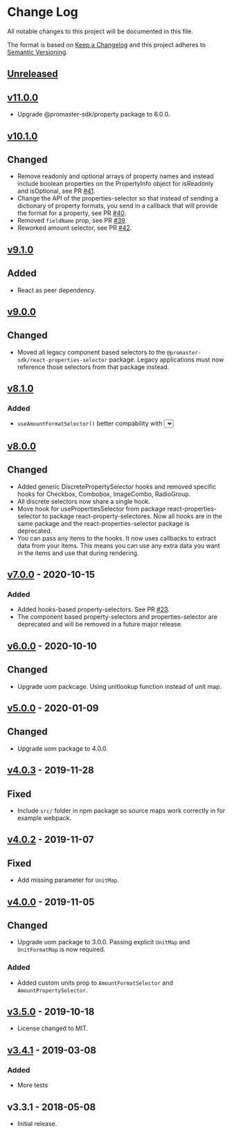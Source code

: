 # Change Log

All notable changes to this project will be documented in this file.

The format is based on [Keep a Changelog](http://keepachangelog.com/)
and this project adheres to [Semantic Versioning](http://semver.org/).

## [Unreleased](https://github.com/promaster-sdk/property/compare/@promaster-sdk%2Freact-property-selectors@11.0.0...master)

## [v11.0.0](https://github.com/promaster-sdk/property/compare/@promaster-sdk%2Freact-property-selectors@10.1.0...11.0.0)

- Upgrade @promaster-sdk/property package to 6.0.0.

## [v10.1.0](https://github.com/promaster-sdk/property/compare/@promaster-sdk%2Freact-property-selectors@9.1.0...10.1.0)

## Changed

- Remove readonly and optional arrays of property names and instead include boolean properties on the PropertyInfo object for isReadonly and isOptional, see PR [#41](https://github.com/promaster-sdk/property/pull/41).
- Change the API of the properties-selector so that instead of sending a dictionary of property formats, you send in a callback that will provide the format for a property, see PR [#40](https://github.com/promaster-sdk/property/pull/40).
- Removed `fieldName` prop, see PR [#39](https://github.com/promaster-sdk/property/pull/39).
- Reworked amount selector, see PR [#42](https://github.com/promaster-sdk/property/pull/42).

## [v9.1.0](https://github.com/promaster-sdk/property/compare/@promaster-sdk%2Freact-property-selectors@9.0.0...9.1.0)

## Added

- React as peer dependency.

## [v9.0.0](https://github.com/promaster-sdk/property/compare/@promaster-sdk%2Freact-property-selectors@8.1.0...9.0.0)

## Changed

- Moved all legacy component based selectors to the `@promaster-sdk/react-properties-selector` package. Legacy applications must now reference those selectors from that package instead.

## [v8.1.0](https://github.com/promaster-sdk/property/compare/@promaster-sdk%2Freact-property-selectors@8.0.0...8.1.0)

### Added

- `useAmountFormatSelector()` better compability with <Select> in material-ui by not relying on `select.selectedIndex`.

## [v8.0.0](https://github.com/promaster-sdk/property/compare/@promaster-sdk%2Freact-property-selectors@7.0.0...8.0.0)

## Changed

- Added generic DiscretePropertySelector hooks and removed specific hooks for Checkbox, Combobox, ImageCombo, RadioGroup.
- All discrete selectors now share a single hook.
- Move hook for usePropertiesSelector from package react-properties-selector to package react-property-selectores. Now all hooks are in the same package and the react-properties-selector package is deprecated.
- You can pass any items to the hooks. It now uses callbacks to extract data from your items. This means you can use any extra data you want in the items and use that during rendering.

## [v7.0.0](https://github.com/promaster-sdk/property/compare/@promaster-sdk%2Freact-property-selectors@6.0.0...@promaster-sdk%2Freact-property-selectors@7.0.0) - 2020-10-15

### Added

- Added hooks-based property-selectors. See PR [#23](https://github.com/promaster-sdk/property/pull/23).
- The component based property-selectors and properties-selector are deprecated and will be removed in a future major release.

## [v6.0.0](https://github.com/promaster-sdk/property/compare/@promaster-sdk%2Freact-property-selectors@5.0.0...@promaster-sdk%2Freact-property-selectors@6.0.0) - 2020-10-10

## Changed

- Upgrade uom packcage. Using unitlookup function instead of unit map.

## [v5.0.0](https://github.com/promaster-sdk/property/compare/@promaster-sdk%2Freact-property-selectors@4.0.3...@promaster-sdk%2Freact-property-selectors@5.0.0) - 2020-01-09

## Changed

- Upgrade uom package to 4.0.0.

## [v4.0.3](https://github.com/promaster-sdk/property/compare/@promaster-sdk%2Freact-property-selectors@4.0.2...@promaster-sdk%2Freact-property-selectors@4.0.3) - 2019-11-28

## Fixed

- Include `src/` folder in npm package so source maps work correctly in for example webpack.

## [v4.0.2](https://github.com/promaster-sdk/property/compare/@promaster-sdk%2Freact-property-selectors@4.0.0...@promaster-sdk%2Freact-property-selectors@4.0.2) - 2019-11-07

## Fixed

- Add missing parameter for `UnitMap`.

## [v4.0.0](https://github.com/promaster-sdk/property/compare/@promaster-sdk%2Freact-property-selectors@3.5.0...@promaster-sdk%2Freact-property-selectors@4.0.0) - 2019-11-05

## Changed

- Upgrade uom package to 3.0.0. Passing explicit `UnitMap` and `UnitFormatMap` is now required.

### Added

- Added custom units prop to `AmountFormatSelector` and `AmountPropertySelector`.

## [v3.5.0](https://github.com/promaster-sdk/property/compare/@promaster-sdk%2Freact-property-selectors@3.4.1...@promaster-sdk%2Freact-property-selectors@3.5.0) - 2019-10-18

- License changed to MIT.

## [v3.4.1](https://github.com/promaster-sdk/property/compare/@promaster-sdk%2Freact-property-selectors@3.3.1...@promaster-sdk%2Freact-property-selectors@3.4.1) - 2019-03-08

### Added

- More tests

## v3.3.1 - 2018-05-08

- Initial release.
